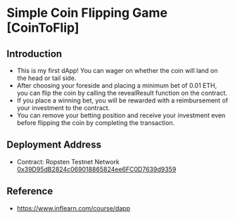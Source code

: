 # Simple Coin Flipping Game [CoinToFlip]
## Introduction
* This is my first dApp! You can wager on whether the coin will land on the head or tail side.
* After choosing your foreside and placing a minimum bet of 0.01 ETH, you can flip the coin by calling the revealResult function on the contract.
* If you place a winning bet, you will be rewarded with a reimbursement of your investment to the contract.
* You can remove your betting position and receive your investment even before flipping the coin by completing the transaction.
## Deployment Address
* Contract: Ropsten Testnet Network [0x39D95dB2824c069018865824ee6FC0D7639d9359](https://etherscan.io/address/0x39D95dB2824c069018865824ee6FC0D7639d9359)

## Reference
* https://www.inflearn.com/course/dapp